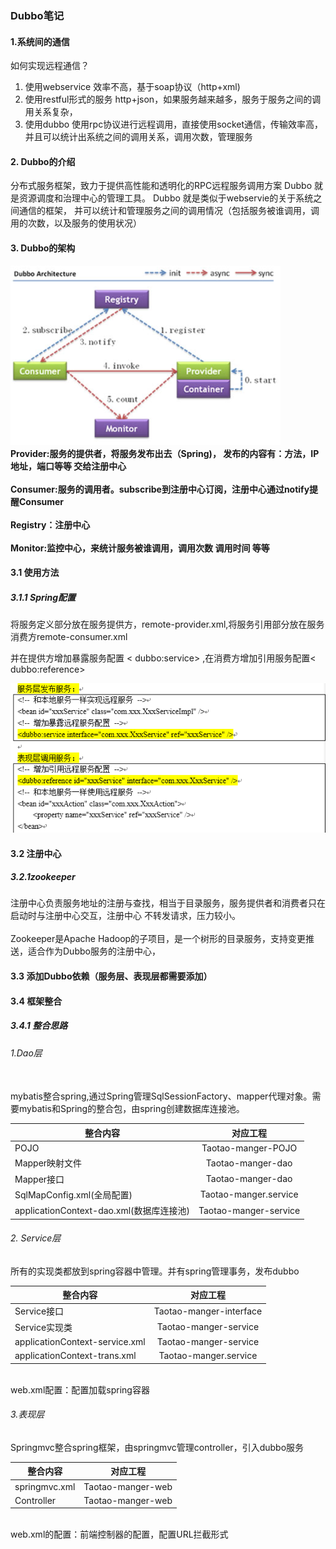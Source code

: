### Dubbo笔记
#### 1.系统间的通信
如何实现远程通信？
1. 使用webservice
效率不高，基于soap协议（http+xml)
2. 使用restful形式的服务
http+json，如果服务越来越多，服务于服务之间的调用关系复杂，
3. 使用dubbo
使用rpc协议进行远程调用，直接使用socket通信，传输效率高，并且可以统计出系统之间的调用关系，调用次数，管理服务

#### 2. Dubbo的介绍
分布式服务框架，致力于提供高性能和透明化的RPC远程服务调用方案
Dubbo 就是资源调度和治理中心的管理工具。
Dubbo 就是类似于webservie的关于系统之间通信的框架，
并可以统计和管理服务之间的调用情况（包括服务被谁调用，调用的次数，以及服务的使用状况）

#### 3. Dubbo的架构
![架构图](https://github.com/liuyashuang/Dubbo-/blob/master/img/dubbo.png)</br>
**Provider:服务的提供者，将服务发布出去（Spring)，
发布的内容有：方法，IP地址，端口等等 交给注册中心**</br>
<br>**Consumer:服务的调用者。subscribe到注册中心订阅，注册中心通过notify提醒Consumer**</br>
<br>**Registry：注册中心**</br>
<br>**Monitor:监控中心，来统计服务被谁调用，调用次数 调用时间 等等**</br>

#### 3.1 使用方法
##### 3.1.1 Spring配置
<p>将服务定义部分放在服务提供方，remote-provider.xml,将服务引用部分放在服务消费方remote-consumer.xml</p>
并在提供方增加暴露服务配置 < dubbo:service> ,在消费方增加引用服务配置< dubbo:reference></br>

![配置](https://github.com/liuyashuang/Dubbo-/blob/master/img/111.png)

#### 3.2 注册中心
##### 3.2.1zookeeper
注册中心负责服务地址的注册与查找，相当于目录服务，服务提供者和消费者只在启动时与注册中心交互，注册中心
不转发请求，压力较小。</br>
<br>Zookeeper是Apache Hadoop的子项目，是一个树形的目录服务，支持变更推送，适合作为Dubbo服务的注册中心，

#### 3.3 添加Dubbo依赖（服务层、表现层都需要添加）
#### 3.4 框架整合
##### 3.4.1 整合思路
###### 1.Dao层
<br>mybatis整合spring,通过Spring管理SqlSessionFactory、mapper代理对象。需要mybatis和Spring的整合包，由spring创建数据库连接池。

整合内容|对应工程
---|:---:|
POJO|Taotao-manger-POJO
Mapper映射文件|Taotao-manger-dao
Mapper接口|Taotao-manger-dao
SqlMapConfig.xml(全局配置)|Taotao-manger.service
applicationContext-dao.xml(数据库连接池)|Taotao-manger-service

###### 2. Service层
所有的实现类都放到spring容器中管理。并有spring管理事务，发布dubbo

整合内容|对应工程
---|:---:|
Service接口|Taotao-manger-interface
Service实现类|Taotao-manger-service
applicationContext-service.xml|Taotao-manger-service
applicationContext-trans.xml|Taotao-manger.service
<br>web.xml配置：配置加载spring容器
###### 3.表现层
Springmvc整合spring框架，由springmvc管理controller，引入dubbo服务

整合内容|对应工程
---|:---:|
springmvc.xml|Taotao-manger-web
Controller|Taotao-manger-web
<br>web.xml的配置：前端控制器的配置，配置URL拦截形式
